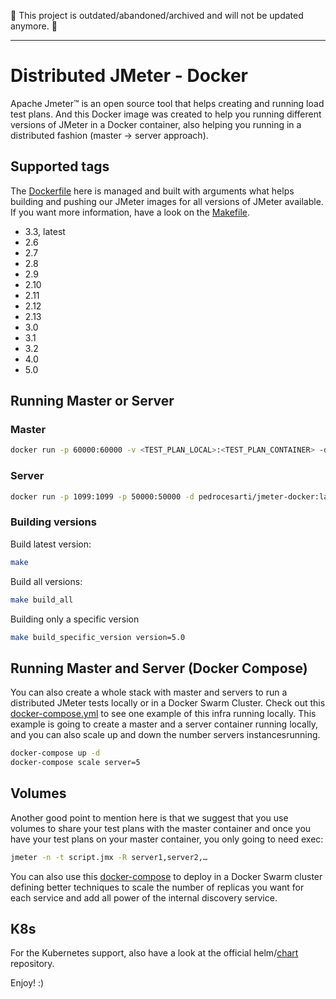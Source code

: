 :rotating_light: This project is outdated/abandoned/archived and will not be updated anymore. :rotating_light:

-------------


# Distributed JMeter - Docker

Apache Jmeter™ is an open source tool that helps creating and running load test plans. And this Docker image was created to help you running different versions of JMeter in a Docker container, also helping you running in a distributed fashion (master -> server approach). 

## Supported tags

The [Dockerfile](https://github.com/pedrocesar-ti/distributed-jmeter-docker/blob/master/Dockerfile) here is managed and built with arguments what helps building  and pushing our JMeter images for all versions of JMeter available. If you want more information, have a look on the [Makefile](https://github.com/pedrocesar-ti/distributed-jmeter-docker/blob/master/Makefile).

- 3.3, latest
- 2.6
- 2.7
- 2.8
- 2.9
- 2.10
- 2.11
- 2.12
- 2.13
- 3.0
- 3.1
- 3.2
- 4.0
- 5.0 

## Running Master or Server
### Master
```sh
docker run -p 60000:60000 -v <TEST_PLAN_LOCAL>:<TEST_PLAN_CONTAINER> -d pedrocesarti/jmeter-docker:latest master
```

### Server
```sh
docker run -p 1099:1099 -p 50000:50000 -d pedrocesarti/jmeter-docker:latest server
```

### Building versions

Build latest version:
```sh
make
```

Build all versions:
```sh
make build_all
```

Building only a specific version
```sh
make build_specific_version version=5.0
```

## Running Master and Server (Docker Compose)
You can also create a whole stack with master and servers to run a distributed JMeter tests locally or in a Docker Swarm Cluster. Check out this [docker-compose.yml](https://github.com/pedrocesar-ti/distributed-jmeter-docker/blob/master/local/docker-compose.yml) to see one example of this infra running locally.
This example is going to create a master and a server container running locally, and you can also scale up and down the number servers instancesrunning.
```sh
docker-compose up -d
docker-compose scale server=5
```

## Volumes
Another good point to mention here is that we suggest that you use volumes to share your test plans with the master container and once you have your test plans on your master container, you only going to need exec:

```sh
jmeter -n -t script.jmx -R server1,server2,…
``` 

You can also use this [docker-compose](https://github.com/pedrocesar-ti/distributed-jmeter-docker/blob/master/local/docker-compose.yml) to deploy in a Docker Swarm cluster defining better techniques to scale the number of replicas you want for each service and add all power of the internal discovery service.

## K8s
For the Kubernetes support, also have a look at the official helm/[chart](https://github.com/helm/charts/tree/master/stable/distributed-jmeter) repository.


Enjoy! :)
